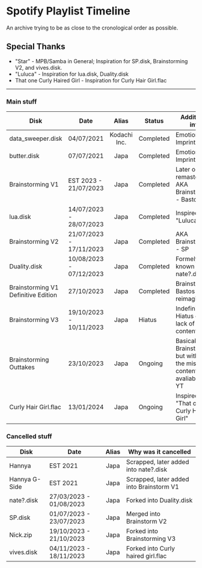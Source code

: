 # Spotify Playlist Timeline

An archive trying to be as close to the cronological order as possible.

## Special Thanks
- "Star" - MPB/Samba in General; Inspiration for SP.disk, Brainstorming V2, and vives.disk.
- "Luluca" - Inspiration for lua.disk, Duality.disk
- That one Curly Haired Girl - Inspiration for Curly Hair Girl.flac

---
### Main stuff
| Disk  | Date | Alias | Status | Additional info |
| --- | --- | :---: | --- | --- | 
| data_sweeper.disk  | 04/07/2021 | Kodachi Inc. | Completed | Emotional Imprint |
| butter.disk  | 07/07/2021 | Japa | Completed | Emotional Imprint |
| Brainstorming V1 | EST 2023 - 21/07/2023 | Japa | Completed | Later on remastered; AKA Brainstorming - Bastos |
| lua.disk | 14/07/2023 - 28/07/2023 | Japa | Completed | Inspired by "Luluca" |
| Brainstorming V2 | 21/07/2023 - 17/11/2023 | Japa | Completed | AKA Brainstorming - SP |
| Duality.disk | 10/08/2023 - 07/12/2023 | Japa | Completed | Formely known as nate?.disk |
| Brainstorming V1 Definitive Edition | 27/10/2023 | Japa | Completed | Brainstorming Bastos reimagined |
| Brainstorming V3 | 19/10/2023 - 10/11/2023 | Japa | Hiatus | Indefinite Hiatus due to lack of content |
| Brainstorming Outtakes | 23/10/2023 | Japa | Ongoing | Basically Brainstorm but with all the missing content only avaliable on YT |
| Curly Hair Girl.flac  | 13/01/2024 | Japa | Ongoing | Inspired by "That one Curly Haired Girl" |

### Cancelled stuff
| Disk  | Date | Alias | Why was it cancelled |
| --- | --- | :---: | --- | 
| Hannya | EST 2021 | Japa | Scrapped, later added into nate?.disk |
| Hannya G-Side | EST 2021 | Japa | Scrapped, later added into Brainstorm V1 |
| nate?.disk | 27/03/2023 - 01/08/2023 | Japa | Forked into Duality.disk |
| SP.disk | 01/07/2023 - 23/07/2023 | Japa | Merged into Brainstorm V2 |
| Nick.zip | 19/10/2023 - 21/10/2023 | Japa | Forked into Brainstorming V3 |
| vives.disk  | 04/11/2023 - 18/11/2023 | Japa | Forked into Curly haired girl.flac |
